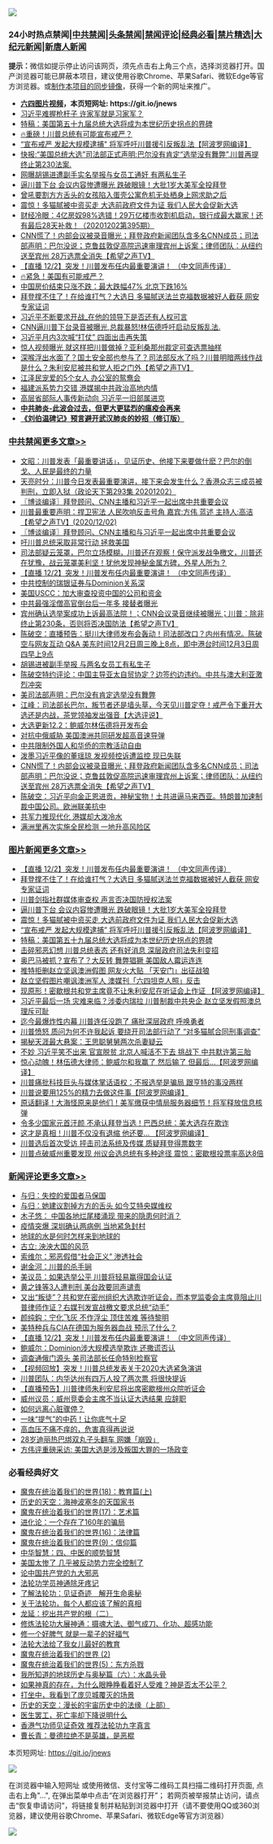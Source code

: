 ![](https://raw.githubusercontent.com/fqnews/bnews/master/64photo/fqnews-qr.jpg)

<div id="tt">
<h3>24小时热点禁闻|<a href="#%E4%B8%AD%E5%85%B1%E7%A6%81%E9%97%BB%E6%9B%B4%E5%A4%9A%E6%96%87%E7%AB%A0">中共禁闻</a>|<a href="#%E5%9B%BE%E7%89%87%E6%96%B0%E9%97%BB%E6%9B%B4%E5%A4%9A%E6%96%87%E7%AB%A0">头条禁闻</a>|<a href="#%E6%96%B0%E9%97%BB%E8%AF%84%E8%AE%BA%E6%9B%B4%E5%A4%9A%E6%96%87%E7%AB%A0">禁闻评论|<a href="#%E5%BF%85%E7%9C%8B%E7%BB%8F%E5%85%B8%E5%A5%BD%E6%96%87">经典必看|<a href="/video.md#%E7%A6%81%E7%89%87%E7%B2%BE%E9%80%89">禁片精选</a>|<a href="https://github.com/fqnews/djy/blob/master/gb/nf1351518.md#1">大纪元新闻</a>|<a href="https://github.com/fqnews/ntdtv/blob/master/gb/prog204.md#1">新唐人新闻</a></h3>
<div><b>提示：</b>微信如提示停止访问该网页，须先点击右上角三个点，选择浏览器打开。国产浏览器可能已屏蔽本项目，建议使用谷歌Chrome、苹果Safari、微软Edge等官方浏览器。或<a href="https://github.com/fqnews/bnews/blob/master/%E5%88%B6%E4%BD%9Cgit%E7%A6%81%E9%97%BB%E9%95%9C%E5%83%8F.md">制作本项目的同步镜像</a>，获得一个新的网址来推广。</div>
<ul>
<li><b><a href="http://d1.bdrive.tk/64.mp4" target="_blank">六四图片视频</a>，本页短网址: https://git.io/jnews</b></li>
<li><a href="/cbnews/20201202/1440837.md">习近平难握枪杆子 许家军就是习家军？</a></li>
<li><a href="/comments/20201202/1440697.md">特稿：美国第五十九届总统大选将成为本世纪历史拐点的界碑</a></li>
<li><a href="/taiwannews/20201202/1440777.md">🔥重磅！川普总统有可能宣布戒严？</a></li>
<li><a href="/topimagenews/20201202/1440808.md">“宣布戒严 发起大规模逮捕" 将军呼吁川普援引反叛乱法【阿波罗网编译】</a></li>
<li><a href="/bannedvideo/20201202/1440757.md">快报:“美国总统大选”司法部正式声明:巴尔没有肯定“选举没有舞弊”,川普再提终止第230法案.</a></li>
<li><a href="/comments/20201202/1440823.md">网曝胡锡进遭副手实名举报与女员工通奸 有两私生子</a></li>
<li><a href="/topimagenews/20201203/1441064.md">逼川普下台 会议内容惨遭曝光 跌破眼镜！大批1岁大美军全投拜登</a></li>
<li><a href="/headline/20201202/1440894.md">曾吼要割方方舌头的女孩陷入蛋壳公寓危机无处栖身上网求助之后</a></li>
<li><a href="/topimagenews/20201202/1440845.md">震惊！多猫腻被中资买走 大选前政府文件为证 我们人民大会促新大选</a></li>
<li><a href="/bannedvideo/20201202/1440768.md">财经冷眼：4亿房奴98%选错！29万亿楼市收割机启动，银行成最大赢家！还有最后28天补救！（20201202第395期）</a></li>
<li><a href="/cbnews/20201202/1440898.md">CNN慌了！内部会议被录音曝光；拜登政府新闻团队含多名CNN成员；司法部声明：巴尔没说；克鲁兹敦促高院迅速审理宾州上诉案；律师团队：从纽约送至宾州 28万选票全消失【希望之声TV】</a></li>
<li><a href="/comments/20201203/1441124.md">【直播 12/2】突发！川普发布任内最重要演讲！ （中文同声传译）</a></li>
<li><a href="/bannedvideo/20201202/1440786.md">🔥紧急！美国有可能戒严？</a></li>
<li><a href="/comments/20201203/1441073.md">中国房价结束只涨不跌：最大跌幅47% 北京下跌16%</a></li>
<li><a href="/topimagenews/20201203/1441093.md">拜登撑不住了！在给谁打气？大选日 多猫腻送法兰克福数据被好人截获 网安专家证词</a></li>
<li><a href="/comments/20201202/1440830.md">习近平不断要求开战_在他的领导下是否还有人权可言</a></li>
<li><a href="/bannedvideo/20201202/1440897.md">CNN逼川普下台录音被曝光,总裁暴怒!林伍德呼吁启动反叛乱法.</a></li>
<li><a href="/cnnews/20201202/1440849.md">习近平月内3次喊“打仗” 四面出击再失策</a></li>
<li><a href="/cnnews/20201203/1441037.md">惊人视频曝光 就这样把川普做掉？亚利桑那州裁定可查选票抽样</a></li>
<li><a href="/cbnews/20201202/1440762.md">深喉浮出水面了？国土安全部也参与了？司法部反水了吗？川普明暗两线作战是什么？朱利安尼被共和党人拒之门外【希望之声TV】</a></li>
<li><a href="/lifebaike/20201202/1440652.md">江泽民宠爱的5个女人 办公室的鸳鸯会​​​​​​​</a></li>
<li><a href="/comments/20201202/1440834.md">福建派系势力交错 港媒揭中共政治高地内情</a></li>
<li><a href="/headline/20201202/1440905.md">高层省部际人事传新动向 习近平一旧部属进京</a></li>
<li><b><a href="/comments/20200211/1275071.md" target="_blank">中共肺炎-此波会过去，但更大更猛烈的瘟疫会再来</a></b></li>
<li><b><a href="/comments/20200207/1272816.md" target="_blank">《刘伯温碑记》预言避开武汉肺炎的妙招（修订版）</a></b></li>
</ul>
</div>

<div class="catlist">
<h3><a href="/cbnews/" target="_blank">中共禁闻</a><span><a href="/cbnews/" target="_blank" rel="nofollow">更多文章>></a></span></h3>
<ul>
<li><a href="/cbnews/20201203/1441252.md" target="_blank">文昭：川普发表「最重要讲话」，见证历史、他接下来要做什麽？巴尔的倒戈、人民是最终的力量</a></li>
<li><a href="/cbnews/20201203/1441251.md" target="_blank">天亮时分：川普今日发表最重要演讲，接下来会发生什么？香港众志三成员被判刑，立即入狱（政论天下第293集 20201202）</a></li>
<li><a href="/cbnews/20201203/1441241.md" target="_blank">〖博谈编译〗拜登顾问、CNN主播和习近平一起出席中共重要会议</a></li>
<li><a href="/cbnews/20201203/1441218.md" target="_blank">川普最重要声明：捍卫宪法   人民吹响反击号角 嘉宾:方伟 蓝述 主持人:高洁【希望之声TV】(2020/12/02)</a></li>
<li><a href="/cbnews/20201203/1441216.md" target="_blank">〖博谈编译〗拜登顾问、CNN主播和与习近平一起出席中共重要会议</a></li>
<li><a href="/cbnews/20201203/1440997.md" target="_blank">吁川普总统采取非常行动 拯救美国</a></li>
<li><a href="/cbnews/20201203/1441182.md" target="_blank">司法部疑云笼罩，巴尔立场模糊，川普还在观察！保守派发战争檄文，川普还在犹豫，战云笼罩美利坚！犹他发现神秘金属方碑，外星人所为？</a></li>
<li><a href="/comments/20201203/1441124.md" target="_blank">【直播 12/2】突发！川普发布任内最重要演讲！ （中文同声传译）</a></li>
<li><a href="/cbnews/20201203/1441131.md" target="_blank">中共控制的瑞银证券与Dominion关系深</a></li>
<li><a href="/cbnews/20201203/1441111.md" target="_blank">美国USCC：加大审查投资中国的公司和资金</a></li>
<li><a href="/cbnews/20201203/1441110.md" target="_blank">中共最强淫僧高官倒台后一年多 接替者曝光</a></li>
<li><a href="/cbnews/20201203/1441089.md" target="_blank">宾州确认选举案成功上诉最高法院！；CNN会议录音继续被曝光；川普：除非终止第230条，否则将否决国防法【希望之声TV】</a></li>
<li><a href="/cbnews/20201203/1441088.md" target="_blank">陈破空：直播预告：挺川大律师发布会轰动！司法部改口？内州有情况。陈破空与网友互动 Q&amp;A 美东时间12月2日周三晚上8点，即中港台时间12月3日周四早上9点</a></li>
<li><a href="/cbnews/20201203/1441078.md" target="_blank">胡锡进被副手举报 与两名女员工有私生子</a></li>
<li><a href="/cbnews/20201203/1441045.md" target="_blank">陈破空特约评论：中国主导亚太自贸协定？边签约边违约。中共与澳大利亚激烈冲突</a></li>
<li><a href="/cbnews/20201203/1441024.md" target="_blank">美司法部声明：巴尔没有肯定选举没有舞弊</a></li>
<li><a href="/cbnews/20201203/1441015.md" target="_blank">江峰：司法部长巴尔，叛节者还是墙头草，今天见川普定夺！戒严令下重开大选还是内战，茶党领袖发出强音【大选评说】</a></li>
<li><a href="/cbnews/20201203/1440999.md" target="_blank">大选更新12.2：鲍威尔林伍德将开发布会</a></li>
<li><a href="/cbnews/20201203/1440998.md" target="_blank">对抗中俄威胁 美国澳洲共同研发超高音速导弹</a></li>
<li><a href="/cbnews/20201202/1440919.md" target="_blank">中共限制外国人和华侨的宗教活动自由</a></li>
<li><a href="/cbnews/20201202/1440918.md" target="_blank">泼墨习近平像的董瑶琼 发视频控诉遭监控 现已失联</a></li>
<li><a href="/cbnews/20201202/1440898.md" target="_blank">CNN慌了！内部会议被录音曝光；拜登政府新闻团队含多名CNN成员；司法部声明：巴尔没说；克鲁兹敦促高院迅速审理宾州上诉案；律师团队：从纽约送至宾州 28万选票全消失【希望之声TV】</a></li>
<li><a href="/cbnews/20201202/1440892.md" target="_blank">陈破空：习近平向金正恩进贡，神秘宝物！土共进逼马来西亚。特朗普加速制裁中国公司。欧洲联美抗中</a></li>
<li><a href="/cbnews/20201202/1440878.md" target="_blank">共军力推现代化 港媒却大泼冷水</a></li>
<li><a href="/cbnews/20201202/1440846.md" target="_blank">满洲里再次实施全民检测 一地升高风险区</a></li>

</ul>
</div>
<div class="catlist">
<h3><a href="/topimagenews/" target="_blank">图片新闻</a><span><a href="/topimagenews/" target="_blank" rel="nofollow">更多文章>></a></span></h3>
<ul>
<li><a href="/comments/20201203/1441124.md" target="_blank">【直播 12/2】突发！川普发布任内最重要演讲！ （中文同声传译）</a></li>
<li><a href="/topimagenews/20201203/1441093.md" target="_blank">拜登撑不住了！在给谁打气？大选日 多猫腻送法兰克福数据被好人截获 网安专家证词</a></li>
<li><a href="/topimagenews/20201203/1441065.md" target="_blank">川普剑指社群媒体审查权 声言否决国防授权法案</a></li>
<li><a href="/topimagenews/20201203/1441064.md" target="_blank">逼川普下台 会议内容惨遭曝光 跌破眼镜！大批1岁大美军全投拜登</a></li>
<li><a href="/topimagenews/20201202/1440845.md" target="_blank">震惊！多猫腻被中资买走 大选前政府文件为证 我们人民大会促新大选</a></li>
<li><a href="/topimagenews/20201202/1440808.md" target="_blank">“宣布戒严 发起大规模逮捕&#8221; 将军呼吁川普援引反叛乱法【阿波罗网编译】</a></li>
<li><a href="/comments/20201202/1440697.md" target="_blank">特稿：美国第五十九届总统大选将成为本世纪历史拐点的界碑</a></li>
<li><a href="/topimagenews/20201202/1440468.md" target="_blank">击碎邪恶幻想 川普总统表态 还有好消息 深层政府司法失利变招</a></li>
<li><a href="/topimagenews/20201202/1440425.md" target="_blank">奥巴马被抓？宣布了？大反转 舞弊猖獗 美国敌人霉运连连</a></li>
<li><a href="/topimagenews/20201202/1440424.md" target="_blank">推特拒删赵立坚讽澳洲假图 网友火大贴 「天安门」出征战狼</a></li>
<li><a href="/topimagenews/20201202/1440414.md" target="_blank">赵立坚假图片嘲讽澳洲军人 澳媒刊「六四坦克人照」反击</a></li>
<li><a href="/topimagenews/20201201/1440268.md" target="_blank">现原形！密歇根共和党主席竟不让朱利安尼在听证会上作证 【阿波罗网编译】</a></li>
<li><a href="/topimagenews/20201201/1440232.md" target="_blank">习近平最后一场 灾难来临？涉委内瑞拉 川普制裁中共央企 赵立坚发假照澳总理斥可耻</a></li>
<li><a href="/topimagenews/20201201/1439781.md" target="_blank">迄今最爆炸性内幕 川普连任没跑了 痛批深层政府 呼唤勇者</a></li>
<li><a href="/topimagenews/20201201/1439743.md" target="_blank">川普愤怒 质问为何不许我起诉 要绕开司法部行动了 “对多猫腻合同刑事调查”</a></li>
<li><a href="/topimagenews/20201201/1439730.md" target="_blank">揭秘天涯最大悬案：王思聪舅舅两次杀妻疑云</a></li>
<li><a href="/topimagenews/20201130/1439615.md" target="_blank">不妙 习近平笑不出来 官宣脱贫 北京人喊活不下去 挑战下 中共默许第三胎</a></li>
<li><a href="/topimagenews/20201130/1439556.md" target="_blank">惊心动魄！林伍德大律师：鲍威尔和我赢了 然后输了 但最后&#8230;【阿波罗网编译】</a></li>
<li><a href="/topimagenews/20201130/1439512.md" target="_blank">川普痛批科技巨头与媒体掌话语权：不报选举是骗局 跟亨特的事没两样</a></li>
<li><a href="/topimagenews/20201130/1439486.md" target="_blank">川普说要用125%的精力去做这件事【阿波罗网编译】</a></li>
<li><a href="/comments/20201130/1439481.md" target="_blank">原话翻译！大海怪原来是他们！美军缴获中情局服务器细节！将军释放信息核弹</a></li>
<li><a href="/topimagenews/20201130/1439454.md" target="_blank">令多少国家元首汗颜 不承认拜登当选！巴西总统：美大选存在欺诈</a></li>
<li><a href="/topimagenews/20201130/1439362.md" target="_blank">这才是真相！川普不仅没有退缩 他还要… 【阿波罗网编译】</a></li>
<li><a href="/topimagenews/20201130/1439300.md" target="_blank">川普选后首次受访 抨击司法系统及传媒 质疑拜登得票数字</a></li>
<li><a href="/topimagenews/20201130/1439290.md" target="_blank">川普点破威州重要发现 州议会选总统有多种途径 震惊：密歇根投票率高达8倍</a></li>

</ul>
</div>
<div class="catlist">
<h3><a href="/comments/" target="_blank">新闻评论</a><span><a href="/comments/" target="_blank" rel="nofollow">更多文章>></a></span></h3>
<ul>
<li><a href="/comments/20201203/1441261.md" target="_blank">与归：失控的爱国者马保国</a></li>
<li><a href="/comments/20201203/1441260.md" target="_blank">与归：她建议割掉方方的舌头 如今艾特央媒维权</a></li>
<li><a href="/comments/20201203/1441259.md" target="_blank">木子悠： 中国各地烂尾楼涌现 带来的隐患何时消？</a></li>
<li><a href="/comments/20201203/1441240.md" target="_blank">疫情突爆 深圳确认两病例 当地紧急封村</a></li>
<li><a href="/comments/20201203/1441239.md" target="_blank">地球的水是何时怎样来到地球的</a></li>
<li><a href="/comments/20201203/1441232.md" target="_blank">古立: 泱泱大国的风范</a></li>
<li><a href="/comments/20201203/1441231.md" target="_blank">索维尔：邪恶假借“社会正义” 渗透社会</a></li>
<li><a href="/comments/20201203/1441230.md" target="_blank">谢金河：川普的杀手锏</a></li>
<li><a href="/comments/20201203/1441214.md" target="_blank">美议员：如果选举公平 川普将轻易赢得国会认证</a></li>
<li><a href="/comments/20201203/1441213.md" target="_blank">黄之锋等3人遭判刑 美台政要同声谴责</a></li>
<li><a href="/comments/20201203/1440900.md" target="_blank">又出“叛徒”？共和党在密州组织大选欺诈听证会，而本党监委会主席竟阻止川普律师作证？右媒刊发宣战檄文要求总统“动手”</a></li>
<li><a href="/comments/20201203/1441193.md" target="_blank">颜纯鈎：宁化飞灰 不作浮尘 顶住苦难 等待黎明</a></li>
<li><a href="/comments/20201203/1441192.md" target="_blank">美特种兵与CIA在德国为服务器血战 预示了什么？</a></li>
<li><a href="/comments/20201203/1441124.md" target="_blank">【直播 12/2】突发！川普发布任内最重要演讲！ （中文同声传译）</a></li>
<li><a href="/comments/20201203/1441178.md" target="_blank">鲍威尔：Dominion涉大规模选举欺诈 还撒谎否认</a></li>
<li><a href="/comments/20201203/1441158.md" target="_blank">调查通俄门源头 美司法部长任命特别检察官</a></li>
<li><a href="/comments/20201203/1441157.md" target="_blank">【视频回放】突发！川普总统发表关于2020大选紧急演讲</a></li>
<li><a href="/comments/20201203/1441145.md" target="_blank">川普团队：内华达州有四万人投了两次票 将很快提诉</a></li>
<li><a href="/comments/20201203/1441144.md" target="_blank">【直播预告】川普律师朱利安尼将出席密歇根州众院听证会</a></li>
<li><a href="/comments/20201203/1441143.md" target="_blank">威州议员：威州竞委会主席不当认证大选结果 应辞职</a></li>
<li><a href="/comments/20201203/1441142.md" target="_blank">如何远离心脏骤停？</a></li>
<li><a href="/comments/20201203/1441141.md" target="_blank">一味“提气”的中药！让你底气十足</a></li>
<li><a href="/comments/20201203/1441140.md" target="_blank">高血压不痛不痒的，危害真得再说说</a></li>
<li><a href="/comments/20201203/1441139.md" target="_blank">28岁迪丽热巴绑双丸子头翻车 网嫌「崩毁」</a></li>
<li><a href="/comments/20201203/1441135.md" target="_blank">方伟评重磅采访: 美国大选是涉及叛国大罪的一场政变</a></li>

</ul>
</div>

<div class="catlist">
<h3>必看经典好文</h3>
<ul>
<li><a href="/topimagenews/20180701/965109.md" target="_blank">魔鬼在统治着我们的世界(18)：教育篇(上)</a></li>
<li><a href="/tculture/xiulian/20170318/732480.md" target="_blank">历史的天空：海神波塞冬的天国家书</a></li>
<li><a href="/topimagenews/20180620/960677.md" target="_blank">魔鬼在统治着我们的世界(17)：艺术篇</a></li>
<li><a href="/comments/20200907/1392278.md" target="_blank">进化论：一个存在了160年的骗局</a></li>
<li><a href="/topimagenews/20180615/958090.md" target="_blank">魔鬼在统治着我们的世界(16)：法律篇</a></li>
<li><a href="/topimagenews/20180529/949649.md" target="_blank">魔鬼在统治着我们的世界(9)：信仰篇</a></li>
<li><a href="/comments/20200605/783247.md" target="_blank">中华智慧：四、中医的顺势智慧</a></li>
<li><a href="/comments/20200624/1349702.md" target="_blank">美国太惨了 几乎被反动势力完全控制了</a></li>
<li><a href="/comments/20200717/1361899.md" target="_blank">论中国共产党的九大邪恶</a></li>
<li><a href="/health/20170626/780263.md" target="_blank">法轮功学员神通除牙疼记</a></li>
<li><a href="/comments/20200307/1289968.md" target="_blank">了解法轮功：见证奇迹　解开生命奥秘</a></li>
<li><a href="/topimagenews/20161125/619230.md" target="_blank">关于法轮功，每个人都应该了解的真相</a></li>
<li><a href="/comments/20200928/1404653.md" target="_blank">龙延：挖出共产党的根（二）</a></li>
<li><a href="/comments/20191203/1234383.md" target="_blank">修炼法轮功大展神通：摄魂大法、御气成刀、化功、超感功能</a></li>
<li><a href="/funmedia/20200713/1359909.md" target="_blank">修一个好脾气 就是一辈子的好福气</a></li>
<li><a href="/cbnews/20200516/1329218.md" target="_blank">法轮大法给了我女儿最好的教育</a></li>
<li><a href="/topimagenews/20180520/944940.md" target="_blank">魔鬼在统治着我们的世界 (2)</a></li>
<li><a href="/topimagenews/20180524/946967.md" target="_blank">魔鬼在统治着我们的世界(5)：东方杀戮</a></li>
<li><a href="/cbnews/20171115/856086.md" target="_blank">我所知道的地球历史与奥秘篇（六）：水晶头骨</a></li>
<li><a href="/comments/20200623/1346844.md" target="_blank">如果神真的存在，为什么眼睁睁看着好人受难？神是否太不公平？</a></li>
<li><a href="/comments/20201015/1414242.md" target="_blank">打坐中，我看到了庞贝城覆灭的场景</a></li>
<li><a href="/tculture/20121025/73065.md" target="_blank">历史的天空：漫长的宇宙历史中的法缘（上部）</a></li>
<li><a href="/sohnews/20150904/445868.md" target="_blank">医生罢工，死亡率却下降说明什么</a></li>
<li><a href="/comments/20200517/1330064.md" target="_blank">香港气功师见证奇效 推荐法轮功九字真言</a></li>
<li><a href="/comments/20180726/727420.md" target="_blank">曹长青：曼德拉绝不是英雄，是恶棍</a></li>

</ul>
</div>

本页短网址: https://git.io/jnews

![](https://raw.githubusercontent.com/fqnews/bnews/master/64photo/fqnews-qr.jpg)

在浏览器中输入短网址 或使用微信、支付宝等二维码工具扫描二维码打开页面, 点击右上角"...", 在弹出菜单中点击“在浏览器打开”； 若网页被举报禁止访问，请点击“恢复申请访问”，将链接复制并粘贴到浏览器中打开（请不要使用QQ或360浏览器，建议使用谷歌Chrome、苹果Safari、微软Edge等官方浏览器）

![](https://raw.githubusercontent.com/fqnews/bnews/master/64photo/wx.jpg)